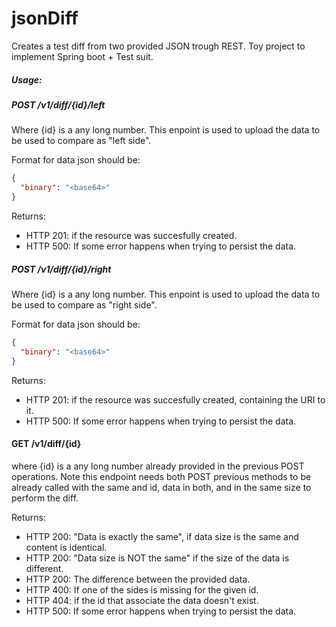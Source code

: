 # jsonDiff
Creates a test diff from two provided JSON trough REST.
Toy project to implement Spring boot + Test suit.

##### Usage:

##### POST /v1/diff/{id}/left
Where {id} is a any long number. 
This enpoint is used to upload the data to be used to compare as "left side".

Format for data json should be:

```json
{
  "binary": "<base64>"
}
```

Returns:

  - HTTP 201: if the resource was succesfully created.
  - HTTP 500: If some error happens when trying to persist the data.

##### POST /v1/diff/{id}/right
Where {id} is a any long number. 
This enpoint is used to upload the data to be used to compare as "right side".

Format for data json should be:

```json
{
  "binary": "<base64>"
}
```

Returns:

  - HTTP 201: if the resource was succesfully created, containing the URI to it.
  - HTTP 500: If some error happens when trying to persist the data.

#### GET /v1/diff/{id}
where {id} is a any long number already provided in the previous POST operations.
Note this endpoint needs both POST previous methods to be already called with the same and id, data in both, and in the same size to perform the diff.

Returns:
 
  - HTTP 200: "Data is exactly the same", if data size is the same and content is identical.
  - HTTP 200: "Data size is NOT the same" if the size of the data is different.
  - HTTP 200: The difference between the provided data.
  - HTTP 400: If one of the sides is missing for the given id.
  - HTTP 404: if the id that associate the data doesn't exist.
  - HTTP 500: If some error happens when trying to persist the data.
